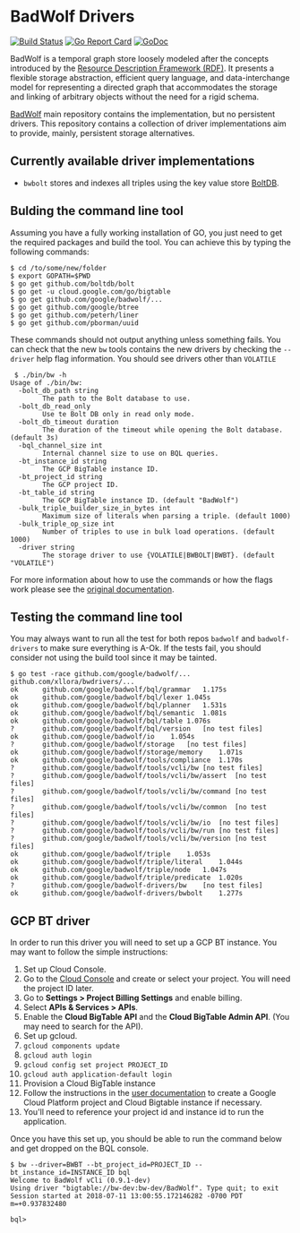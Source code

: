 # BadWolf Drivers

[![Build Status](https://travis-ci.org/google/badwolf-drivers.svg?branch=master)](https://travis-ci.org/google/badwolf-drivers) [![Go Report Card](https://goreportcard.com/badge/github.com/google/badwolf-drivers)](https://goreportcard.com/report/github.com/google/badwolf-drivers) [![GoDoc](https://godoc.org/github.com/google/badwolf-drivers?status.svg)](https://godoc.org/github.com/google/badwolf-drivers) 


BadWolf is a temporal graph store loosely modeled after the concepts introduced
by the
[Resource Description Framework (RDF)](https://en.wikipedia.org/wiki/Resource_Description_Framework).
It presents a flexible storage abstraction, efficient query language, and
data-interchange model for representing a directed graph that accommodates the
storage and linking of arbitrary objects without the need for a rigid schema.

[BadWolf](https://github.com/google/badwolf) main repository contains the
implementation, but no persistent drivers. This repository contains a collection
of driver implementations aim to provide, mainly, persistent storage 
alternatives.

## Currently available driver implementations

* `bwbolt` stores and indexes all triples using the key value store
  [BoltDB](https://github.com/boltdb/bolt).

## Bulding the command line tool

Assuming you have a fully working installation of GO, you just need to get 
the required packages and build the tool. You can achieve this by typing the 
following commands:

```
$ cd /to/some/new/folder
$ export GOPATH=$PWD
$ go get github.com/boltdb/bolt
$ go get -u cloud.google.com/go/bigtable
$ go get github.com/google/badwolf/...
$ go get github.com/google/btree
$ go get github.com/peterh/liner
$ go get github.com/pborman/uuid
```

These commands should not output anything unless something fails. You can 
check that the new `bw` tools contains the new drivers by checking the 
`--driver` help flag information. You should see drivers other than 
`VOLATILE`

```
 $ ./bin/bw -h
Usage of ./bin/bw:
  -bolt_db_path string
    	The path to the Bolt database to use.
  -bolt_db_read_only
    	Use te Bolt DB only in read only mode.
  -bolt_db_timeout duration
    	The duration of the timeout while opening the Bolt database. (default 3s)
  -bql_channel_size int
    	Internal channel size to use on BQL queries.
  -bt_instance_id string
    	The GCP BigTable instance ID.
  -bt_project_id string
    	The GCP project ID.
  -bt_table_id string
    	The GCP BigTable instance ID. (default "BadWolf")
  -bulk_triple_builder_size_in_bytes int
    	Maximum size of literals when parsing a triple. (default 1000)
  -bulk_triple_op_size int
    	Number of triples to use in bulk load operations. (default 1000)
  -driver string
    	The storage driver to use {VOLATILE|BWBOLT|BWBT}. (default "VOLATILE")
```

For more information about how to use the commands or how the flags work
please see the 
[original documentation](https://github.com/google/badwolf/blob/master/docs/command_line_tool.md). 

## Testing the command line tool

You may always want to run all the test for both repos `badwolf` and 
`badwolf-drivers` to make sure everything is A-Ok. If the tests fail, you 
should consider not using the build tool since it may be tainted.

```
$ go test -race github.com/google/badwolf/... github.com/xllora/bwdrivers/...
ok  	github.com/google/badwolf/bql/grammar	1.175s
ok  	github.com/google/badwolf/bql/lexer	1.045s
ok  	github.com/google/badwolf/bql/planner	1.531s
ok  	github.com/google/badwolf/bql/semantic	1.081s
ok  	github.com/google/badwolf/bql/table	1.076s
?   	github.com/google/badwolf/bql/version	[no test files]
ok  	github.com/google/badwolf/io	1.054s
?   	github.com/google/badwolf/storage	[no test files]
ok  	github.com/google/badwolf/storage/memory	1.071s
ok  	github.com/google/badwolf/tools/compliance	1.170s
?   	github.com/google/badwolf/tools/vcli/bw	[no test files]
?   	github.com/google/badwolf/tools/vcli/bw/assert	[no test files]
?   	github.com/google/badwolf/tools/vcli/bw/command	[no test files]
?   	github.com/google/badwolf/tools/vcli/bw/common	[no test files]
?   	github.com/google/badwolf/tools/vcli/bw/io	[no test files]
?   	github.com/google/badwolf/tools/vcli/bw/run	[no test files]
?   	github.com/google/badwolf/tools/vcli/bw/version	[no test files]
ok  	github.com/google/badwolf/triple	1.053s
ok  	github.com/google/badwolf/triple/literal	1.044s
ok  	github.com/google/badwolf/triple/node	1.047s
ok  	github.com/google/badwolf/triple/predicate	1.020s
?   	github.com/google/badwolf-drivers/bw	[no test files]
ok  	github.com/google/badwolf-drivers/bwbolt	1.277s
```

## GCP BT driver

In order to run this driver you will need to set up a GCP BT instance. You may
want to follow the simple instructions:

1. Set up Cloud Console.
  1. Go to the [Cloud Console](https://cloud.google.com/console) and create or 
     select your project. You will need the project ID later.
  1. Go to **Settings > Project Billing Settings** and enable billing.
  1. Select **APIs & Services > APIs**.
  1. Enable the **Cloud BigTable API** and the **Cloud BigTable Admin API**.
     (You may need to search for the API).
1. Set up gcloud.
  1. `gcloud components update`
  1. `gcloud auth login`
  1. `gcloud config set project PROJECT_ID`
  1. `gcloud auth application-default login`
1. Provision a Cloud BigTable instance
  1. Follow the instructions in the [user 
     documentation](https://cloud.google.com/bigtable/docs/creating-instance) to 
     create a Google Cloud Platform project and Cloud Bigtable instance if 
     necessary.
  1. You'll need to reference your project id and instance id to run the 
     application.
     
Once you have this set up, you should be able to run the command below and 
get dropped on the BQL console.

```
$ bw --driver=BWBT --bt_project_id=PROJECT_ID --bt_instance_id=INSTANCE_ID bql
Welcome to BadWolf vCli (0.9.1-dev)
Using driver "bigtable://bw-dev:bw-dev/BadWolf". Type quit; to exit
Session started at 2018-07-11 13:00:55.172146282 -0700 PDT m=+0.937832480

bql> 

```
